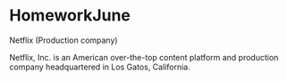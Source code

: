 # HomeworkJune



Netflix (Production company)



Netflix, Inc. is an American over-the-top content platform and production company headquartered in Los Gatos, California.